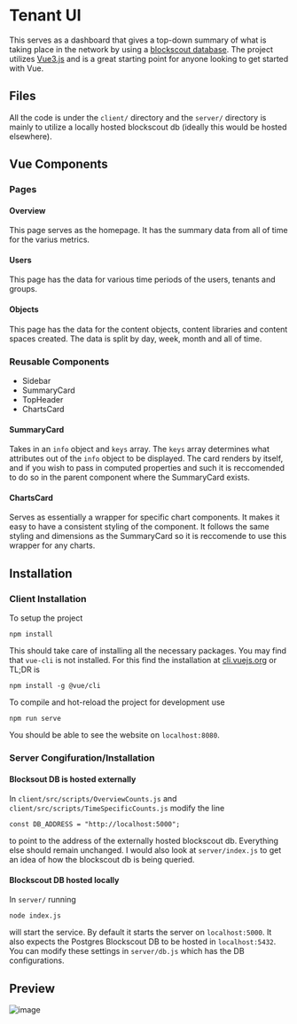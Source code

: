 # Tenant UI 
This serves as a dashboard that gives a top-down summary of what is taking place in the network by using a [blockscout database](https://lookout.qluv.io/txs). 
The project utilizes [Vue3.js](https://v3.vuejs.org/) and is a great starting point for anyone looking to get started with Vue.

## Files
All the code is under the `client/` directory and the `server/` directory is mainly to utilize a locally hosted blockscout db (ideally this would be hosted elsewhere). 

## Vue Components
### Pages
#### Overview
This page serves as the homepage. It has the summary data from all of time for the varius metrics. 
#### Users
This page has the data for various time periods of the users, tenants and groups. 
#### Objects
This page has the data for the content objects, content libraries and content spaces created. The data is split by day, week, month and all of time. 
### Reusable Components
- Sidebar
- SummaryCard
- TopHeader
- ChartsCard

#### SummaryCard
Takes in an `info` object and `keys` array. The `keys` array determines what attributes out of the `info` object to be displayed. 
The card renders by itself, and if you wish to pass in computed properties and such it is reccomended to do so in the parent component where the SummaryCard exists. 
#### ChartsCard
Serves as essentially a wrapper for specific chart components. It makes it easy to have a consistent styling of the component. It follows the same styling and dimensions as the SummaryCard so it is reccomende to use this wrapper for any charts. 

## Installation
### Client Installation
To setup the project 
```
npm install
```
This should take care of installing all the necessary packages. 
You may find that `vue-cli` is not installed. For this find the installation at [cli.vuejs.org](https://cli.vuejs.org/guide/installation.html) or TL;DR is 
``` 
npm install -g @vue/cli
```
To compile and hot-reload the project for development use 
```
npm run serve
```
You should be able to see the website on `localhost:8080`. 
### Server Congifuration/Installation
#### Blocksout DB is hosted externally
In `client/src/scripts/OverviewCounts.js` and `client/src/scripts/TimeSpecificCounts.js` modify the line 
```
const DB_ADDRESS = "http://localhost:5000";
```
to point to the address of the externally hosted blockscout db. Everything else should remain unchanged. 
I would also look at `server/index.js` to get an idea of how the blockscout db is being queried. 
#### Blockscout DB hosted locally 
In `server/` running
```
node index.js
```
will start the service. By default it starts the server on `localhost:5000`. 
It also expects the Postgres Blockscout DB to be hosted in `localhost:5432`. 
You can modify these settings in `server/db.js` which has the DB configurations. 
## Preview 
![image](https://user-images.githubusercontent.com/84602967/129400568-95d7ebad-8a3d-4ef4-9bab-bf8838f7fa92.png)
